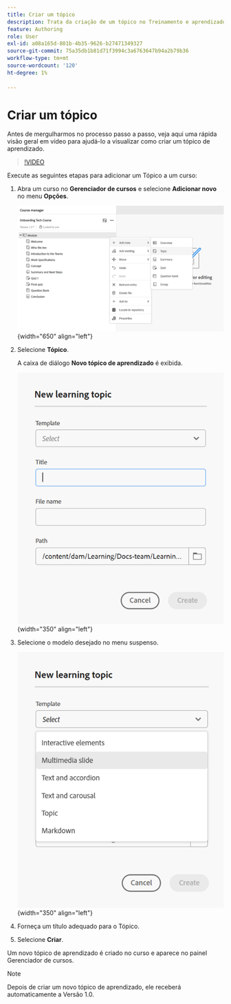 ```yaml
---
title: Criar um tópico
description: Trata da criação de um tópico no Treinamento e aprendizado do produto.
feature: Authoring
role: User
exl-id: a08a165d-801b-4b35-9626-b27471349327
source-git-commit: 75a35db1b81d71f3994c3a6763647b94a2b79b36
workflow-type: tm+mt
source-wordcount: '120'
ht-degree: 1%

---
```


# Criar um tópico

Antes de mergulharmos no processo passo a passo, veja aqui uma rápida visão geral em vídeo para ajudá-lo a visualizar como criar um tópico de aprendizado.

>[!VIDEO](https://video.tv.adobe.com/v/3475211/learning-content-aem-guides)


Execute as seguintes etapas para adicionar um Tópico a um curso:

1. Abra um curso no **Gerenciador de cursos** e selecione **Adicionar novo** no menu **Opções**.

   ![](assets/workflow-learning-content.png){width="650" align="left"}

1. Selecione **Tópico**.

   A caixa de diálogo **Novo tópico de aprendizado** é exibida.

   ![](assets/new-learning-topic-dialog.png){width="350" align="left"}

1. Selecione o modelo desejado no menu suspenso.

   ![](assets/template-types-lc.png){width="350" align="left"}

1. Forneça um título adequado para o Tópico.
1. Selecione **Criar**.

Um novo tópico de aprendizado é criado no curso e aparece no painel Gerenciador de cursos.

>[!NOTE]
>
> Depois de criar um novo tópico de aprendizado, ele receberá automaticamente a Versão 1.0.
